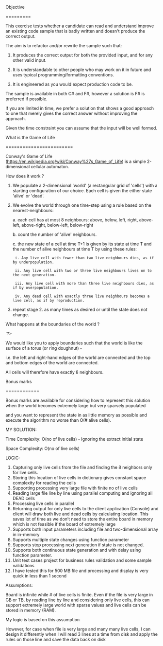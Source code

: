  

Objective

=========

 

This exercise tests whether a candidate can read and understand improve an existing code sample that is badly written and doesn't produce the correct output.

 

The aim is to refactor and/or rewrite the sample such that:

 

1. It produces the correct output for both the provided input, and for any other valid input.

2. It is understandable to other people who may work on it in future and uses typical programming/formatting conventions.

3. It is engineered as you would expect production code to be.

 

The sample is available in both C# and F#, however a solution is F# is preferred if possible.

 

If you are limited in time, we prefer a solution that shows a good approach to one that merely gives the correct answer without improving the approach.

Given the time constraint you can assume that the input will be well formed.

 

What is the Game of Life

========================

 

Conway's Game of Life (https://en.wikipedia.org/wiki/Conway%27s_Game_of_Life) is a simple 2-dimensional cellular automaton.

 

How does it work ?

 

1. We populate a 2-dimensional 'world' (a rectangular grid of 'cells') with a starting configuration of our choice. Each cell is given the either state 'alive' or 'dead'.

2. We evolve the world through one time-step using a rule based on the nearest-neighbours:

 

    a. each cell has at most 8 neighbours: above, below, left, right, above-left, above-right, below-left, below-right

    b. count the number of 'alive' neighbours.

    c. the new state of a cell at time T+1 is given by its state at time T and the number of alive neighbours at time T by using these rules:

        i. Any live cell with fewer than two live neighbours dies, as if by underpopulation.

        ii. Any live cell with two or three live neighbours lives on to the next generation.

        iii. Any live cell with more than three live neighbours dies, as if by overpopulation.

        iv. Any dead cell with exactly three live neighbours becomes a live cell, as if by reproduction.

 

3. repeat stage 2. as many times as desired or until the state does not change.

 

What happens at the boundaries of the world ?

'?>

We would like you to apply boundaries such that the world is like the surface of a torus (or ring doughnut) -

i.e. the left and right-hand edges of the world are connected and the top and bottom edges of the world are connected.

All cells will therefore have exactly 8 neighbours.

 

Bonus marks

============

 

Bonus marks are available for considering how to represent this solution when the world becomes extremely large but very sparsely populated

and you want to represent the state in as little memory as possible and execute the algorithm no worse than O(# alive cells).





MY SOLUTION:


Time Complexity: O(no of live cells) - Ignoring the extract initial state

Space Complexity: O(no of live cells)

LOGIC:
1.	Capturing only live cells from the file and finding the 8 neighbors only for live cells.
2.	Storing this location of live cells in dictionary gives constant space complexity for reading the cells
3.	Supporting processing very large file with finite no of live cells
4.	Reading large file line by line using parallel computing and ignoring all DEAD cells
5.	Processing live cells in parallel
6.	Returning output for only live cells to the client application (Console) and client will draw both live and dead cells by calculating location. This saves lot of time as we don’t need to store the entire board in memory which is not feasible if the board of extremely large
7.	Supports both input parameters including file and two-dimensional array in in-memory
8.	Supports multiple state changes using function parameter
9.	Supports stop processing next generation if state is not changed. 
10.	Supports both continuous state generation and with delay using function parameter.
11.	Unit test cases project for business rules validation and some sample validations
12.	I have tested this for 500 MB file and processing and display is very quick in less than 1 second


Assumptions:

Board is infinite while # of live cells is finite. Even if the file is very large in GB or TB, by reading line by line and considering only live cells, this can support extremely large world with sparse values and live cells can be stored in memory (RAM).

My logic is based on this assumption

However, for case when file is very large and many many live cells, I can design it differently when I will read 3 lines at a time from disk and apply the rules on those line and save the data back on disk


